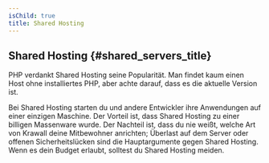```yaml
---
isChild: true
title: Shared Hosting
---
```


## Shared Hosting {#shared_servers_title}

PHP verdankt Shared Hosting seine Popularität. Man findet kaum einen Host ohne installiertes PHP, aber achte darauf, dass es die aktuelle Version ist.

Bei Shared Hosting starten du und andere Entwickler ihre Anwendungen auf einer einzigen Maschine. Der Vorteil ist, dass Shared Hosting zu einer billigen Massenware wurde. Der Nachteil ist, dass du nie weißt, welche Art von Krawall deine Mitbewohner anrichten; Überlast auf dem Server oder offenen Sicherheitslücken sind die Hauptargumente gegen Shared Hosting. Wenn es dein Budget erlaubt, solltest du Shared Hosting meiden.